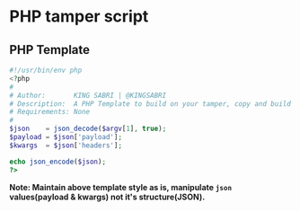 # PHP tamper script


## PHP Template

```php
#!/usr/bin/env php
<?php
#
# Author:       KING SABRI | @KINGSABRI
# Description:  A PHP Template to build on your tamper, copy and build on me.
# Requirements: None
#
$json    = json_decode($argv[1], true);
$payload = $json['payload'];
$kwargs  = $json['headers'];

echo json_encode($json);
?>
```

**Note: Maintain above template style as is, manipulate `json` values(payload & kwargs) not it's structure(JSON).**
